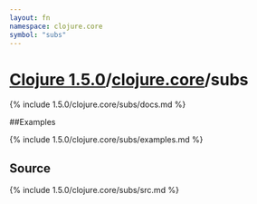```yaml
---
layout: fn
namespace: clojure.core
symbol: "subs"
---
```


# [Clojure 1.5.0](../../)/[clojure.core](../)/subs

{% include 1.5.0/clojure.core/subs/docs.md %}

##Examples

{% include 1.5.0/clojure.core/subs/examples.md %}
## Source
{% include 1.5.0/clojure.core/subs/src.md %}

